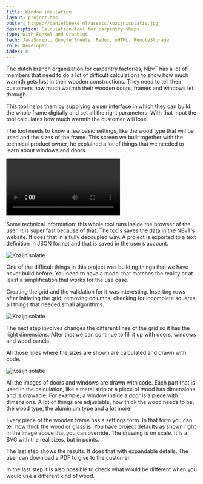 ```yaml
---
title: Window insulation
layout: project.hbs
poster: https://danielbeeke.nl/assets/kozijnisolatie.jpg
description: Calculation tool for carpentry shops
type: With Fonkel and Graphius
tech: JavaScript, Google Sheets, Redux, uHTML, RemoteStorage
role: Developer
index: 8
---
```


The dutch branch organization for carpentry factories, NBvT has a lot of members that need to do a lot of difficult calculations to show how much warmth gets lost in their wooden constructions. They need to tell their customers how much warmth their wooden doors, frames and windows let through.

This tool helps them by supplying a user interface in which they can build the whole frame digitally and set all the right parameters. With that input the tool calculates how much warmth the customer will lose.

The tool needs to know a few basic settings, like the wood type that will be used and the sizes of the frame. This screen we built together with the technical product owner, he explained a lot of things that we needed to learn about windows and doors.

<video src="/assets/kozijnisolatie.webm" autoplay controls></video>

Some technical information: this whole tool runs inside the browser of the user. It is super fast because of that. The tools saves the data in the NBvT’s website. It does that in a fully decoupled way. A project is exported to a text definition in JSON format and that is saved in the user’s account.

![Kozijnisolatie](/assets/kozijnisolatie-1.png)

One of the difficult things in this project was building things that we have never build before. You need to have a model that matches the reality or at least a simplification that works for the use case.

Creating the grid and the validation for it was interesting. Inserting rows after initiating the grid, removing columns, checking for incomplete squares, all things that needed small algorithms.

![Kozijnisolatie](/assets/kozijnisolatie-2.png)

The next step involves changes the different lines of the grid so it has the right dimensions. After that we can continue to fill it up with doors, windows and wood panels.

All those lines where the sizes are shown are calculated and drawn with code.

![Kozijnisolatie](/assets/kozijnisolatie-3.png)

All the images of doors and windows are drawn with code. Each part that is used in the calculation, like a metal strip or a piece of wood has dimensions and is drawable. For example, a window inside a door is a piece with dimensions.
A lot of things are adjustable, how thick the wood needs to be, the wood type, the aluminium type and a lot more!

Every piece of the wooden frame has a settings form. In that form you can tell how thick the wood or glass is. You have project defaults as shown right in the image above that you can override. The drawing is on scale. It is a SVG with the real sizes, but in points.

The last step shows the results. It does that with expandable details. The user can download a PDF to give to the customer.

In the last step it is also possible to check what would be different when you would use a different kind of wood.